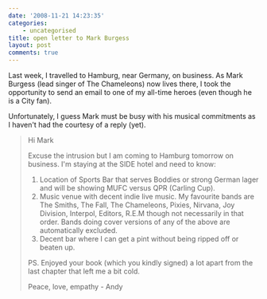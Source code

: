 ```yaml
---
date: '2008-11-21 14:23:35'
categories:
    - uncategorised
title: open letter to Mark Burgess
layout: post
comments: true
---
```


Last week, I travelled to Hamburg, near Germany, on business. As Mark
Burgess (lead singer of The Chameleons) now lives there, I took the
opportunity to send an email to one of my all-time heroes (even though
he is a City fan).

Unfortunately, I guess Mark must be busy with his musical commitments as
I haven't had the courtesy of a reply (yet).

> Hi Mark
>
> Excuse the intrusion but I am coming to Hamburg tomorrow on business.
> I'm staying at the SIDE hotel and need to know:
>
> 1.  Location of Sports Bar that serves Boddies or strong German lager
>     and will be showing MUFC versus QPR (Carling Cup).
> 2.  Music venue with decent indie live music. My favourite bands are
>     The Smiths, The Fall, The Chameleons, Pixies, Nirvana, Joy
>     Division, Interpol, Editors, R.E.M though not necessarily in that
>     order. Bands doing cover versions of any of the above are
>     automatically excluded.
> 3.  Decent bar where I can get a pint without being ripped off or
>     beaten up.
>
> PS. Enjoyed your book (which you kindly signed) a lot apart from the
> last chapter that left me a bit cold.
>
> Peace, love, empathy - Andy
